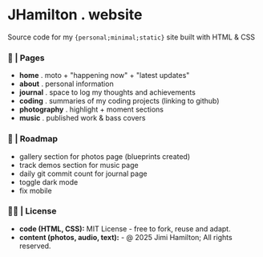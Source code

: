 # JHamilton . website

Source code for my `{personal;minimal;static}` site built with HTML & CSS

### 📄 | Pages
- **home** . moto + "happening now" + "latest updates"
- **about** . personal information
- **journal** . space to log my thoughts and achievements
- **coding** . summaries of my coding projects (linking to github)
- **photography** . highlight + moment sections
- **music** . published work & bass covers

### 🚧 | Roadmap
- gallery section for photos page (blueprints created)
- track demos section for music page
- daily git commit count for journal page
- toggle dark mode
- fix mobile

### 🧑‍⚖️ | License
- **code (HTML, CSS):** MIT License - free to fork, reuse and adapt.
- **content (photos, audio, text):** - @ 2025 Jimi Hamilton; All rights reserved.